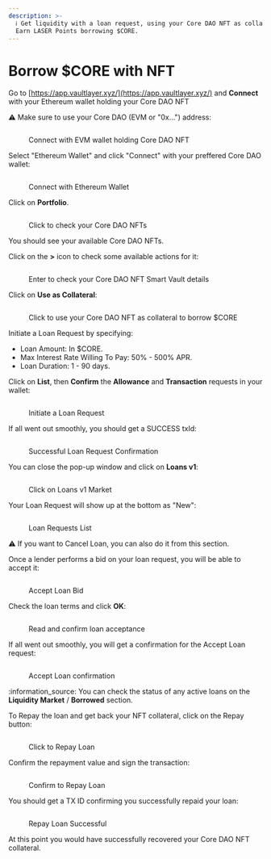 ```yaml
---
description: >-
  ℹ️ Get liquidity with a loan request, using your Core DAO NFT as collateral.
  Earn LASER Points borrowing $CORE.
---
```


# Borrow $CORE with NFT

Go to [https://app.vaultlayer.xyz/](https://app.vaultlayer.xyz/) and **Connect** with your Ethereum wallet holding your Core DAO NFT

⚠️ Make sure to use your Core DAO (EVM or "0x...") address:

<figure><img src="../.gitbook/assets/image (91).png" alt=""><figcaption><p>Connect with EVM wallet holding Core DAO NFT</p></figcaption></figure>

Select "Ethereum Wallet" and click "Connect" with your preffered Core DAO wallet:

<figure><img src="../.gitbook/assets/image (75).png" alt=""><figcaption><p>Connect with Ethereum Wallet</p></figcaption></figure>

Click on **Portfolio**.

<figure><img src="../.gitbook/assets/image (92).png" alt=""><figcaption><p>Click to check your Core DAO NFTs</p></figcaption></figure>

You should see your available Core DAO NFTs.

Click on the **>** icon to check some available actions for it:

<figure><img src="../.gitbook/assets/image (97).png" alt=""><figcaption><p>Enter to check your Core DAO NFT Smart Vault details</p></figcaption></figure>

Click on **Use as Collateral**:

<figure><img src="../.gitbook/assets/image (96).png" alt=""><figcaption><p>Click to use your Core DAO NFT as collateral to borrow $CORE</p></figcaption></figure>

Initiate a Loan Request by specifying:

* Loan Amount: In $CORE.
* Max Interest Rate Willing To Pay: 50% - 500% APR.
* Loan Duration: 1 - 90 days.

Click on **List**, then **Confirm** the **Allowance** and **Transaction** requests in your wallet:

<figure><img src="../.gitbook/assets/image (98).png" alt=""><figcaption><p>Initiate a Loan Request</p></figcaption></figure>

If all went out smoothly, you should get a SUCCESS txId:

<figure><img src="../.gitbook/assets/image (101).png" alt=""><figcaption><p>Successful Loan Request Confirmation</p></figcaption></figure>

You can close the pop-up window and click on **Loans v1**:

<figure><img src="../.gitbook/assets/image (102).png" alt=""><figcaption><p>Click on Loans v1 Market</p></figcaption></figure>

Your Loan Request will show up at the bottom as "New":

<figure><img src="../.gitbook/assets/image.png" alt=""><figcaption><p>Loan Requests List</p></figcaption></figure>

:warning: If you want to Cancel Loan, you can also do it from this section.

Once a lender performs a bid on your loan request, you will be able to accept it:

<figure><img src="../.gitbook/assets/image (1).png" alt=""><figcaption><p>Accept Loan Bid</p></figcaption></figure>

Check the loan terms and click **OK**:

<figure><img src="../.gitbook/assets/image (2).png" alt=""><figcaption><p>Read and confirm loan acceptance</p></figcaption></figure>

If all went out smoothly, you will get a confirmation for the Accept Loan request:

<figure><img src="../.gitbook/assets/image (3).png" alt=""><figcaption><p>Accept Loan confirmation</p></figcaption></figure>

:information\_source: You can check the status of any active loans on the **Liquidity Market** / **Borrowed** section.

To Repay the loan and get back your NFT collateral, click on the Repay button:

<figure><img src="../.gitbook/assets/image (6).png" alt=""><figcaption><p>Click to Repay Loan</p></figcaption></figure>

Confirm the repayment value and sign the transaction:

<figure><img src="../.gitbook/assets/image (8).png" alt=""><figcaption><p>Confirm to Repay Loan</p></figcaption></figure>

You should get a TX ID confirming you successfully repaid your loan:

<figure><img src="../.gitbook/assets/image (9).png" alt=""><figcaption><p>Repay Loan Successful</p></figcaption></figure>

At this point you would have successfully recovered your Core DAO NFT collateral.
